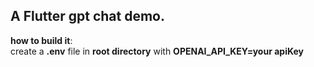 
## A Flutter gpt chat demo.

**how to build it**:  
create a **.env** file in **root directory** with **OPENAI_API_KEY=your apiKey**




